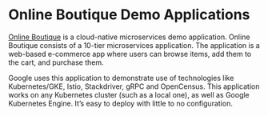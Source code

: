 # Online Boutique Demo Applications

[Online Boutique](https://github.com/GoogleCloudPlatform/microservices-demo) is a cloud-native microservices demo application. Online Boutique consists of a 10-tier microservices application. The application is a web-based e-commerce app where users can browse items, add them to the cart, and purchase them.

Google uses this application to demonstrate use of technologies like Kubernetes/GKE, Istio, Stackdriver, gRPC and OpenCensus. This application works on any Kubernetes cluster (such as a local one), as well as Google Kubernetes Engine. It’s easy to deploy with little to no configuration.
